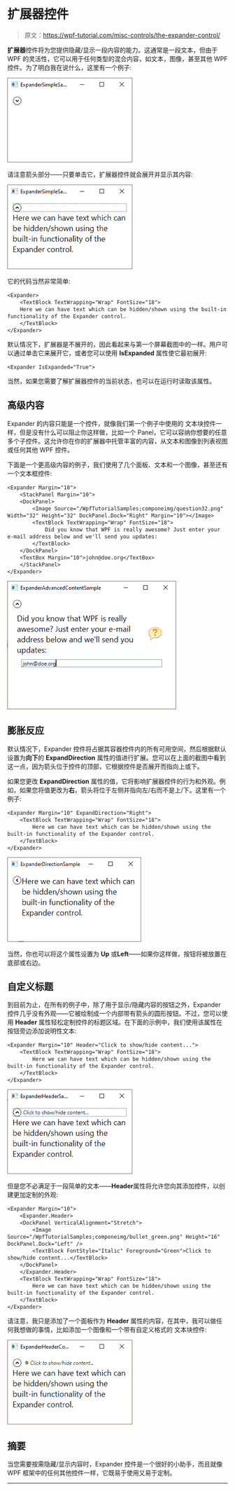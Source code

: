 # 扩展器控件

> 原文：<https://wpf-tutorial.com/misc-controls/the-expander-control/>

**扩展器**控件将为您提供隐藏/显示一段内容的能力。这通常是一段文本，但由于 WPF 的灵活性，它可以用于任何类型的混合内容，如文本，图像，甚至其他 WPF 控件。为了明白我在说什么，这里有一个例子:

![](img/0b44b361cb4e4e15183aafba1892a0b0.png "Expander control - not expanded")

请注意箭头部分——只要单击它，扩展器控件就会展开并显示其内容:

![](img/0864f84b897294b5521761523c0a7d0f.png "Expander control - expanded")

它的代码当然非常简单:

```
<Expander>  
    <TextBlock TextWrapping="Wrap" FontSize="18">  
    Here we can have text which can be hidden/shown using the built-in functionality of the Expander control.  
    </TextBlock>  
</Expander>
```

<input type="hidden" name="IL_IN_ARTICLE">

默认情况下，扩展器是不展开的，因此看起来与第一个屏幕截图中的一样。用户可以通过单击它来展开它，或者您可以使用 **IsExpanded** 属性使它最初展开:

```
<Expander IsExpanded="True">
```

当然，如果您需要了解扩展器控件的当前状态，也可以在运行时读取该属性。

## 高级内容

Expander 的内容只能是一个控件，就像我们第一个例子中使用的 文本块控件一样，但是没有什么可以阻止你这样做，比如一个 Panel，它可以容纳你想要的任意多个子控件。这允许你在你的扩展器中托管丰富的内容，从文本和图像到列表视图或任何其他 WPF 控件。

下面是一个更高级内容的例子，我们使用了几个面板、文本和一个图像，甚至还有一个文本框控件:

```
<Expander Margin="10">
    <StackPanel Margin="10">
    <DockPanel>
        <Image Source="/WpfTutorialSamples;componeimg/question32.png" Width="32" Height="32" DockPanel.Dock="Right" Margin="10"></Image>
        <TextBlock TextWrapping="Wrap" FontSize="18">
            Did you know that WPF is really awesome? Just enter your e-mail address below and we'll send you updates:
        </TextBlock>
    </DockPanel>
    <TextBox Margin="10">john@doe.org</TextBox>
    </StackPanel>
</Expander>
```

![](img/13250fc843eb8d34c597eeafb3959b48.png "Expander with advanced content")

## 膨胀反应

默认情况下，Expander 控件将占据其容器控件内的所有可用空间，然后根据默认设置为**向下**的 **ExpandDirection** 属性的值进行扩展。您可以在上面的截图中看到这一点，因为箭头位于控件的顶部，它根据控件是否展开而指向上或下。

如果您更改 **ExpandDirection** 属性的值，它将影响扩展器控件的行为和外观。例如，如果您将值更改为**右**，箭头将位于左侧并指向左/右而不是上/下。这里有一个例子:

```
<Expander Margin="10" ExpandDirection="Right">
    <TextBlock TextWrapping="Wrap" FontSize="18">
        Here we can have text which can be hidden/shown using the built-in functionality of the Expander control.
    </TextBlock>
</Expander>
```

![](img/6362c87c3203550d31c969e5299a68c6.png "Expander control with the ExpandDirection property set to Right")

当然，你也可以将这个属性设置为 **Up** 或**Left**——如果你这样做，按钮将被放置在底部或右边。

## 自定义标题

到目前为止，在所有的例子中，除了用于显示/隐藏内容的按钮之外，Expander 控件几乎没有外观——它被绘制成一个内部带有箭头的圆形按钮。不过，您可以使用 **Header** 属性轻松定制控件的标题区域。在下面的示例中，我们使用该属性在按钮旁边添加说明性文本:

```
<Expander Margin="10" Header="Click to show/hide content...">
    <TextBlock TextWrapping="Wrap" FontSize="18">
        Here we can have text which can be hidden/shown using the built-in functionality of the Expander control.
    </TextBlock>
</Expander>
```

![](img/7c0bc5d812ba856d373ae37802f65917.png "Expander control with text header")

但是您不必满足于一段简单的文本——**Header**属性将允许您向其添加控件，以创建更加定制的外观:

```
<Expander Margin="10">
    <Expander.Header>
    <DockPanel VerticalAlignment="Stretch">
        <Image Source="/WpfTutorialSamples;componeimg/bullet_green.png" Height="16" DockPanel.Dock="Left" />
        <TextBlock FontStyle="Italic" Foreground="Green">Click to show/hide content...</TextBlock>
    </DockPanel>
    </Expander.Header>
    <TextBlock TextWrapping="Wrap" FontSize="18">
        Here we can have text which can be hidden/shown using the built-in functionality of the Expander control.
    </TextBlock>
</Expander>
```

请注意，我只是添加了一个面板作为 **Header** 属性的内容，在其中，我可以做任何我想做的事情，比如添加一个图像和一个带有自定义格式的 文本块控件:

![](img/c53ea3a466f0b6b7eb84163919bf46a5.png "Expander control with custom Header")

## 摘要

当您需要按需隐藏/显示内容时，Expander 控件是一个很好的小助手，而且就像 WPF 框架中的任何其他控件一样，它既易于使用又易于定制。

* * *